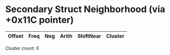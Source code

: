 # Secondary Struct Neighborhood (via +0x11C pointer)

| Offset | Freq | Neg | Arith | ShiftNear | Cluster |
|--------|------|-----|-------|-----------|---------|

Cluster count: 0
